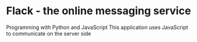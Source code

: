 # Flack - the online messaging service

Programming with Python and JavaScript
This application uses JavaScript to communicate on the server side
